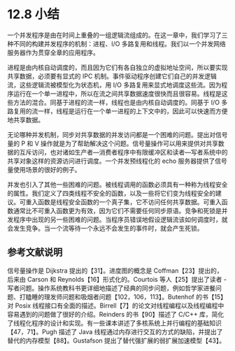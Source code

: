 # 12.8 小结

一个并发程序是由在时间上重叠的一组逻辑流组成的。在这一章中，我们学习了三种不同的构建并发程序的机制：进程、I/O 多路复用和线程。我们以一个并发网络服务器作为贯穿全章的应用程序。

进程是由内核自动调度的，而且因为它们有各自独立的虚拟地址空间，所以要实现共享数据，必须要有显式的 IPC 机制。事件驱动程序创建它们自己的并发逻辑流，这些逻辑流被模型化为状态机，用 I/O 多路复用来显式地调度这些流。因为程序运行在一个单一进程中，所以在流之间共享数据速度很快而且很容易。线程是这些方法的混合。同基于进程的流一样，线程也是由内核自动调度的。同基于 I/O 多路复用的流一样，线程是运行在一个单一进程的上下文中的，因此可以快速而方便地共享数据。

无论哪种并发机制，同步对共享数据的并发访问都是一个困难的问题。提出对信号量的 P 和 V 操作就是为了帮助解决这个问题。信号量操作可以用来提供对共享数据的互斥访问，也对诸如生产者—消费者程序中有限缓冲区和读者—写者系统中的共享对象这样的资源访问进行调度。一个并发预线程化的 echo 服务器提供了信号量使用场景的很好的例子。

并发也引入了其他一些困难的问题。被线程调用的函数必须具有一种称为线程安全的属性。我们定义了四类线程不安全的函数，以及一些将它们变为线程安全的建议。可重入函数是线程安全函数的一个真子集，它不访问任何共享数据。可重入函数通常比不可重入函数更为有效，因为它们不需要任何同步原语。竞争和死锁是并发程序中出现的另一些困难的问题。当程序员错误地假设逻辑流该如何调度时，就会发生竞争。当一个流等待一个永远不会发生的事件时，就会产生死锁。

## 参考文献说明

信号量操作是 Dijkstra 提出的【31】。进度图的概念是 Coffman【23】提出的，后来由 Carson 和 Reynolds【16】形式化的。Courtois 等人【25】提出了读者 - 写者问题。操作系统教科书更详细地描述了经典的同步问题，例如哲学家进餐问题、打瞌睡的理发师问题和吸烟者问题【102，106，113】。Butenhof 的书【15】对 Posix 线程接口有全面的描述。Birrell【7】的论文对线程编程以及线程编程中容易遇到的问题做了很好的介绍。Reinders 的书【90】描述了 C/C++ 库，简化了线程化程序的设计和实现。有一些课本讲述了多核系统上并行编程的基础知识【47，71】。Pugh 描述了 Java 线程通过内存进行交互的方式的缺陷，并提出了替代的内存模型【88】。Gustafson 提出了替代强扩展的弱扩展加速模型【43】。

